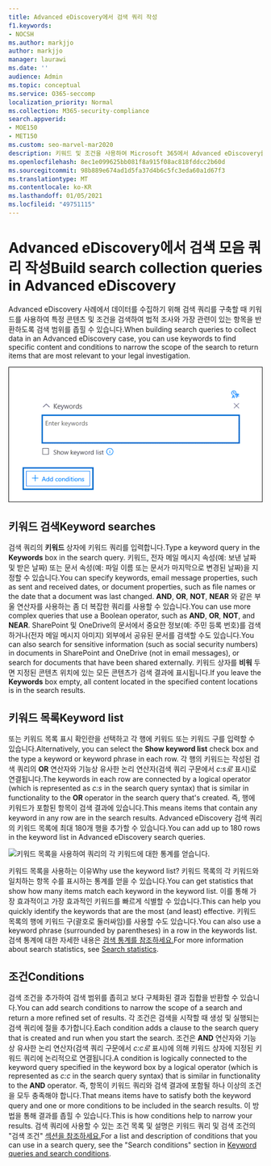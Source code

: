 ```yaml
---
title: Advanced eDiscovery에서 검색 쿼리 작성
f1.keywords:
- NOCSH
ms.author: markjjo
author: markjjo
manager: laurawi
ms.date: ''
audience: Admin
ms.topic: conceptual
ms.service: O365-seccomp
localization_priority: Normal
ms.collection: M365-security-compliance
search.appverid:
- MOE150
- MET150
ms.custom: seo-marvel-mar2020
description: 키워드 및 조건을 사용하여 Microsoft 365에서 Advanced eDiscovery를 사용하여 데이터를 검색할 때 검색 범위를 좁힐 수 있습니다.
ms.openlocfilehash: 8ec1e099625bb081f8a915f08ac818fddcc2b60d
ms.sourcegitcommit: 98b889e674ad1d5fa37d4b6c5fc3eda60a1d67f3
ms.translationtype: MT
ms.contentlocale: ko-KR
ms.lasthandoff: 01/05/2021
ms.locfileid: "49751115"
---
```

# <a name="build-search-collection-queries-in-advanced-ediscovery"></a><span data-ttu-id="9909d-103">Advanced eDiscovery에서 검색 모음 쿼리 작성</span><span class="sxs-lookup"><span data-stu-id="9909d-103">Build search collection queries in Advanced eDiscovery</span></span>

<span data-ttu-id="9909d-104">Advanced eDiscovery 사례에서 데이터를 수집하기 위해 검색 쿼리를 구축할 때 키워드를 사용하여 특정 콘텐츠 및 조건을 검색하여 법적 조사와 가장 관련이 있는 항목을 반환하도록 검색 범위를 좁힐 수 있습니다.</span><span class="sxs-lookup"><span data-stu-id="9909d-104">When building search queries to collect data in an Advanced eDiscovery case, you can use keywords to find specific content and conditions to narrow the scope of the search to return items that are most relevant to your legal investigation.</span></span>

![키워드 및 조건을 사용하여 검색 결과 좁히기](../media/SearchQueryBox.png)

## <a name="keyword-searches"></a><span data-ttu-id="9909d-106">키워드 검색</span><span class="sxs-lookup"><span data-stu-id="9909d-106">Keyword searches</span></span>

<span data-ttu-id="9909d-107">검색 쿼리의 **키워드** 상자에 키워드 쿼리를 입력합니다.</span><span class="sxs-lookup"><span data-stu-id="9909d-107">Type a keyword query in the **Keywords** box in the search query.</span></span> <span data-ttu-id="9909d-108">키워드, 전자 메일 메시지 속성(예: 보낸 날짜 및 받은 날짜) 또는 문서 속성(예: 파일 이름 또는 문서가 마지막으로 변경된 날짜)을 지정할 수 있습니다.</span><span class="sxs-lookup"><span data-stu-id="9909d-108">You can specify keywords, email message properties, such as sent and received dates, or document properties, such as file names or the date that a document was last changed.</span></span> <span data-ttu-id="9909d-109">**AND**, **OR**, **NOT**, **NEAR** 와 같은 부울 연산자를 사용하는 좀 더 복잡한 쿼리를 사용할 수 있습니다.</span><span class="sxs-lookup"><span data-stu-id="9909d-109">You can use more complex queries that use a Boolean operator, such as **AND**, **OR**, **NOT**, and **NEAR**.</span></span> <span data-ttu-id="9909d-110">SharePoint 및 OneDrive의 문서에서 중요한 정보(예: 주민 등록 번호)를 검색하거나(전자 메일 메시지 아미지) 외부에서 공유된 문서를 검색할 수도 있습니다.</span><span class="sxs-lookup"><span data-stu-id="9909d-110">You can also search for sensitive information (such as social security numbers) in documents in SharePoint and OneDrive (not in email messages), or search for documents that have been shared externally.</span></span> <span data-ttu-id="9909d-111">키워드 상자를 **비워** 두면 지정된 콘텐츠 위치에 있는 모든 콘텐츠가 검색 결과에 표시됩니다.</span><span class="sxs-lookup"><span data-stu-id="9909d-111">If you leave the **Keywords** box empty, all content located in the specified content locations is in the search results.</span></span>

## <a name="keyword-list"></a><span data-ttu-id="9909d-112">키워드 목록</span><span class="sxs-lookup"><span data-stu-id="9909d-112">Keyword list</span></span>

<span data-ttu-id="9909d-113">또는 키워드 목록 표시  확인란을 선택하고 각 행에 키워드 또는 키워드 구를 입력할 수 있습니다.</span><span class="sxs-lookup"><span data-stu-id="9909d-113">Alternatively, you can select the **Show keyword list** check box and the type a keyword or keyword phrase in each row.</span></span> <span data-ttu-id="9909d-114">각 행의 키워드는 작성된 검색 쿼리의 **OR** 연산자와 기능상 유사한 논리 연산자(검색 쿼리 구문에서 *c:s로* 표시)로 연결됩니다.</span><span class="sxs-lookup"><span data-stu-id="9909d-114">The keywords in each row are connected by a logical operator (which is represented as *c:s* in the search query syntax) that is similar in functionality to the **OR** operator in the search query that's created.</span></span> <span data-ttu-id="9909d-115">즉, 행에 키워드가 포함된 항목이 검색 결과에 있습니다.</span><span class="sxs-lookup"><span data-stu-id="9909d-115">This means items that contain any keyword in any row are in the search results.</span></span> <span data-ttu-id="9909d-116">Advanced eDiscovery 검색 쿼리의 키워드 목록에 최대 180개 행을 추가할 수 있습니다.</span><span class="sxs-lookup"><span data-stu-id="9909d-116">You can add up to 180 rows in the keyword list in Advanced eDiscovery search queries.</span></span>

![키워드 목록을 사용하여 쿼리의 각 키워드에 대한 통계를 얻습니다.](../media/KeywordListSearch.png)

<span data-ttu-id="9909d-118">키워드 목록을 사용하는 이유</span><span class="sxs-lookup"><span data-stu-id="9909d-118">Why use the keyword list?</span></span> <span data-ttu-id="9909d-119">키워드 목록의 각 키워드와 일치하는 항목 수를 표시하는 통계를 얻을 수 있습니다.</span><span class="sxs-lookup"><span data-stu-id="9909d-119">You can get statistics that show how many items match each keyword in the keyword list.</span></span> <span data-ttu-id="9909d-120">이를 통해 가장 효과적이고 가장 효과적인 키워드를 빠르게 식별할 수 있습니다.</span><span class="sxs-lookup"><span data-stu-id="9909d-120">This can help you quickly identify the keywords that are the most (and least) effective.</span></span> <span data-ttu-id="9909d-121">키워드 목록의 행에 키워드 구(괄호로 둘러싸임)를 사용할 수도 있습니다.</span><span class="sxs-lookup"><span data-stu-id="9909d-121">You can also use a keyword phrase (surrounded by parentheses) in a row in the keywords list.</span></span> <span data-ttu-id="9909d-122">검색 통계에 대한 자세한 내용은 [검색 통계를 참조하세요.](search-statistics-in-advanced-ediscovery.md)</span><span class="sxs-lookup"><span data-stu-id="9909d-122">For more information about search statistics, see [Search statistics](search-statistics-in-advanced-ediscovery.md).</span></span>

## <a name="conditions"></a><span data-ttu-id="9909d-123">조건</span><span class="sxs-lookup"><span data-stu-id="9909d-123">Conditions</span></span>

<span data-ttu-id="9909d-124">검색 조건을 추가하여 검색 범위를 좁히고 보다 구체화된 결과 집합을 반환할 수 있습니다.</span><span class="sxs-lookup"><span data-stu-id="9909d-124">You can add search conditions to narrow the scope of a search and return a more refined set of results.</span></span> <span data-ttu-id="9909d-125">각 조건은 검색을 시작할 때 생성 및 실행되는 검색 쿼리에 절을 추가합니다.</span><span class="sxs-lookup"><span data-stu-id="9909d-125">Each condition adds a clause to the search query that is created and run when you start the search.</span></span> <span data-ttu-id="9909d-126">조건은 **AND** 연산자와 기능상 유사한 논리 연산자(검색 쿼리 구문에서 *c:c로* 표시)에 의해 키워드 상자에 지정된 키워드 쿼리에 논리적으로 연결됩니다.</span><span class="sxs-lookup"><span data-stu-id="9909d-126">A condition is logically connected to the keyword query specified in the keyword box by a logical operator (which is represented as *c:c* in the search query syntax) that is similar in functionality to the **AND** operator.</span></span> <span data-ttu-id="9909d-127">즉, 항목이 키워드 쿼리와 검색 결과에 포함될 하나 이상의 조건을 모두 충족해야 합니다.</span><span class="sxs-lookup"><span data-stu-id="9909d-127">That means items have to satisfy both the keyword query and one or more conditions to be included in the search results.</span></span> <span data-ttu-id="9909d-128">이 방법을 통해 결과를 좁힐 수 있습니다.</span><span class="sxs-lookup"><span data-stu-id="9909d-128">This is how conditions help to narrow your results.</span></span> <span data-ttu-id="9909d-129">검색 쿼리에 사용할 수 있는 조건 목록 및 설명은 키워드 쿼리 및 검색 조건의 "검색 조건" [섹션을 참조하세요.](keyword-queries-and-search-conditions.md#search-conditions)</span><span class="sxs-lookup"><span data-stu-id="9909d-129">For a list and description of conditions that you can use in a search query, see the "Search conditions" section in [Keyword queries and search conditions](keyword-queries-and-search-conditions.md#search-conditions).</span></span>
